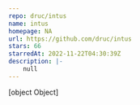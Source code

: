 ```yaml
---
repo: druc/intus
name: intus
homepage: NA
url: https://github.com/druc/intus
stars: 66
starredAt: 2022-11-22T04:30:39Z
description: |-
    null
---
```


[object Object]
